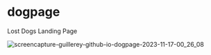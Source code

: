 # dogpage
Lost Dogs Landing Page

![screencapture-guillerey-github-io-dogpage-2023-11-17-00_26_08](https://github.com/guillerey/dogpage/assets/30531913/720b961b-750b-4329-a663-c9326638bd91)

